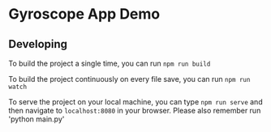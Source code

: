 # Gyroscope App Demo

## Developing

To build the project a single time, you can run `npm run build`

To build the project continuously on every file save, you can run `npm run watch`

To serve the project on your local machine, you can type `npm run serve` and then navigate to `localhost:8080` in your browser. Please also remember run 'python main.py'
